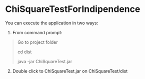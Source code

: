 # ChiSquareTestForIndipendence

You can execute the application in two ways:  

1. From command prompt:  
>Go to project folder  
>
>cd dist  
>
>java -jar ChiSquareTest.jar  


2. Double click to ChiSquareTest.jar on ChiSquareTest/dist  

